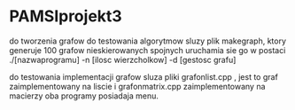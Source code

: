 # PAMSIprojekt3

do tworzenia grafow do testowania algorytmow sluzy plik makegraph, ktory generuje 100 grafow nieskierowanych spojnych
uruchamia sie go w postaci ./[nazwaprogramu] -n [ilosc wierzcholkow] -d [gestosc grafu]

do testowania implementacji grafow sluza pliki grafonlist.cpp , jest to graf zaimplementowany na liscie i grafonmatrix.cpp 
zaimplementowany na macierzy oba programy posiadaja menu.
